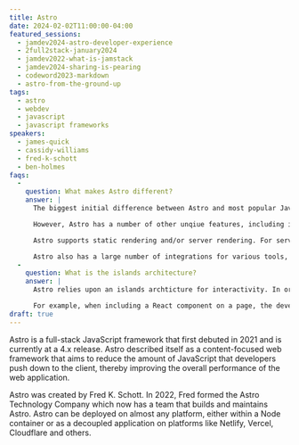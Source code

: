 ```yaml
---
title: Astro
date: 2024-02-02T11:00:00-04:00
featured_sessions:
  - jamdev2024-astro-developer-experience
  - 2full2stack-january2024
  - jamdev2022-what-is-jamstack
  - jamdev2024-sharing-is-pearing
  - codeword2023-markdown
  - astro-from-the-ground-up
tags:
  - astro
  - webdev
  - javascript
  - javascript frameworks
speakers:
  - james-quick
  - cassidy-williams
  - fred-k-schott
  - ben-holmes
faqs:      
  -
    question: What makes Astro different?
    answer: |
      The biggest initial difference between Astro and most popular JavaScript-based, full-stack frameworks is that Astro ships zero JavaScript by default. JavaScript can be enabled for interactivity using the islands architecture.

      However, Astro has a number of other unqiue features, including it's ability to use components built with any of the major frameworks such as React, Angular, Svelte and Vue. If you wanted, you could even include multiple frameworks across the same application. Astro also supports it's own Astro components for rendering static or server rendered pages. You can include React/etc. components in an Astro component and vice-versa.

      Astro supports static rendering and/or server rendering. For server rendering, it can be deployed in a Node container or run as a decoupled application using serverless functions for rendering on a variety of platforms. This is done using Astro's adapters.

      Astro also has a large number of integrations for various tools, platforms and services.
  - 
    question: What is the islands architecture?
    answer: |
      Astro relies upon an islands archticture for interactivity. In order to reduce the amount of JavaScript sent to the client, Astro only includes JavaScript for specified components within a page rather than rendering the entire page with JavaScript. This means that some page components may render statically or on the server with no interactivity while others include JavaScript to make them interactive.

      For example, when including a React component on a page, the developer would tell Astro how to load the JavaScript using a directive. Astro supports a number of directives depending on the nature of the JavaScript included . For instance, you might load JavaScript as soon as the component is loaded or you might load JavaScript when the component becomes visible in the viewport.
draft: true
---
```


Astro is a full-stack JavaScript framework that first debuted in 2021 and is currently at a 4.x release. Astro described itself as a content-focused web framework that aims to reduce the amount of JavaScript that developers push down to the client, thereby improving the overall performance of the web application.
      
Astro was created by Fred K. Schott. In 2022, Fred formed the Astro Technology Company which now has a team that builds and maintains Astro. Astro can be deployed on almost any platform, either within a Node container or as a decoupled application on platforms like Netlify, Vercel, Cloudflare and others.